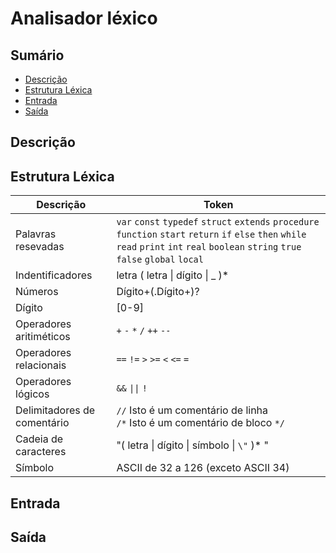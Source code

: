 # Analisador léxico

## Sumário
- [Descrição](#descrição)
- [Estrutura Léxica](#estrutura-léxica)
- [Entrada](#entrada)
- [Saída](#saída)

## Descrição

## Estrutura Léxica

| Descrição | Token |
| ----------| ----- |
| Palavras resevadas| `var` `const` `typedef` `struct` `extends` `procedure` `function` `start` `return` `if` `else` `then` `while` `read` `print` `int` `real` `boolean` `string` `true` `false` `global` `local` |
| Indentificadores | letra ( letra \| dígito \| _ )* |
| Números | Dígito+(.Dígito+)? |
| Dígito | [0-9] |
| Operadores aritiméticos | `+` `-` `*` `/` `++`  `--` |
| Operadores relacionais | `==` `!=` `>` `>=` `<` `<=` `=` |
| Operadores lógicos | `&&` `\|\|` `!` |
| Delimitadores de comentário | `//` Isto é um comentário de linha </br> `/*` Isto é um comentário de bloco `*/` |
| Cadeia de caracteres | "( letra \| dígito \| símbolo \| `\"` )* " |
| Símbolo | ASCII de 32 a 126 (exceto ASCII 34) |

## Entrada

## Saída
